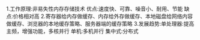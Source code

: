 1.工作原理:非易失性内存存储技术
优点:速度快、可靠、噪音小、耐用、节能
缺点:价格相对高
2.寄存器给内存做缓存、内存给外存做缓存、本地磁盘给网络内容做缓存、浏览器的本地缓存策略、服务器端的缓存策略
3.发展趋势:单处理器:提高主频，增强功能，多核并行
单机:多机并行
集中式:分布式